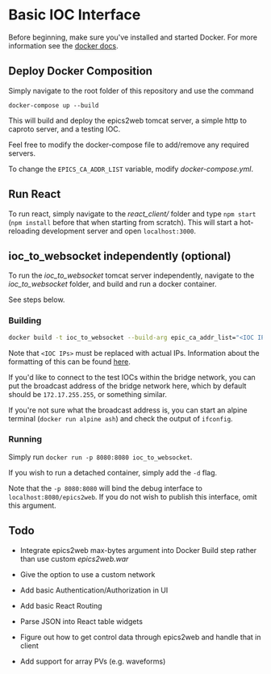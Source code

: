 # Basic IOC Interface

Before beginning, make sure you've installed and started Docker. For more information see the [docker docs](https://docs.docker.com/install/).

## Deploy Docker Composition

Simply navigate to the root folder of this repository and use the command

```shell
docker-compose up --build
```

This will build and deploy the epics2web tomcat server, a simple http to caproto server, and a testing IOC.

Feel free to modify the docker-compose file to add/remove any required servers.

To change the `EPICS_CA_ADDR_LIST` variable, modify _docker-compose.yml_.

## Run React

To run react, simply navigate to the _react_client/_ folder and type `npm start` (`npm install` before that when starting from scratch). This will start a hot-reloading development server and open `localhost:3000`. 

## ioc_to_websocket independently (optional)

To run the _ioc_to_websocket_ tomcat server independently, navigate to the _ioc_to_websocket_ folder, and build and run a docker container.

See steps below.

### Building

```bash 
docker build -t ioc_to_websocket --build-arg epic_ca_addr_list="<IOC IPs>" .
```

Note that `<IOC IPs>` must be replaced with actual IPs. Information about the formatting of this can be found [here](https://epics.anl.gov/base/R3-14/10-docs/CAref.html#EPICS).

If you'd like to connect to the test IOCs within the bridge network, you can put the broadcast address of the bridge network here, which by default should be `172.17.255.255`, or something similar.

If you're not sure what the broadcast address is, you can start an alpine terminal (``` docker run alpine ash ```) and check the output of `ifconfig`.

### Running

Simply run `docker run -p 8080:8080 ioc_to_websocket`.

If you wish to run a detached container, simply add the `-d` flag.

Note that the `-p 8080:8080` will bind the debug interface to `localhost:8080/epics2web`. If you do not wish to publish this interface, omit this argument.

## Todo

- Integrate epics2web max-bytes argument into Docker Build step rather than use custom _epics2web.war_

- Give the option to use a custom network

- Add basic Authentication/Authorization in UI
- Add basic React Routing
- Parse JSON into React table widgets
- Figure out how to get control data through epics2web and handle that in client
- Add support for array PVs (e.g. waveforms)
